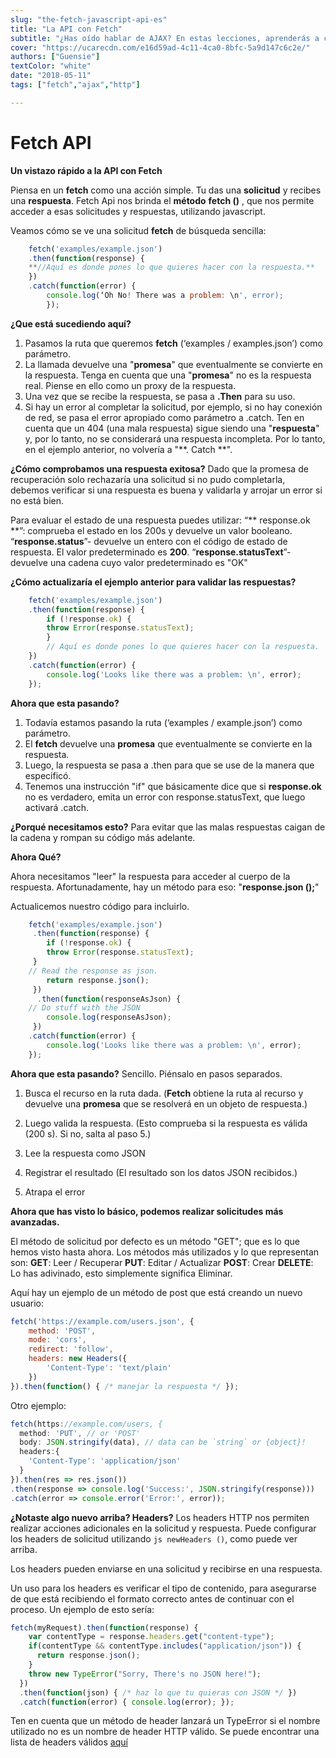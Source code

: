 ```yaml
---
slug: "the-fetch-javascript-api-es"
title: "La API con Fetch"
subtitle: "¿Has oído hablar de AJAX? En estas lecciones, aprenderás a cómo solicitar información de otras API y utilizar esos datos con la tecnología más utilizada para ese propósito."
cover: "https://ucarecdn.com/e16d59ad-4c11-4ca0-8bfc-5a9d147c6c2e/"
authors: ["Guensie"]
textColor: "white"
date: "2018-05-11"
tags: ["fetch","ajax","http"]

---
```

# **Fetch API**
**Un vistazo rápido a la API con Fetch**


Piensa en un **fetch** como una acción simple. Tu das una **solicitud** y recibes una **respuesta**. Fetch Api nos brinda el **método** **fetch ()** , que nos permite acceder a esas solicitudes y respuestas, utilizando javascript.

Veamos cómo se ve una solicitud **fetch** de búsqueda sencilla:
```javascript
    fetch('examples/example.json')
    .then(function(response) {
    **//Aquí es donde pones lo que quieres hacer con la respuesta.**
    })
    .catch(function(error) {
	    console.log(‘Oh No! There was a problem: \n', error);
	    });
```
**¿Que está sucediendo aquí?**

 1. Pasamos la ruta que queremos **fetch** (‘examples / examples.json’) como parámetro.
 2. La llamada devuelve una "**promesa**" que eventualmente se convierte en la respuesta. Tenga en cuenta que una "**promesa**" no es la respuesta real. Piense en ello como un proxy de la respuesta.
 3. Una vez que se recibe la respuesta, se pasa a **.Then** para su uso.
 4. Si hay un error al completar la solicitud, por ejemplo, si no hay conexión de red, se pasa el error apropiado como parámetro a .catch. Ten en cuenta que un 404 (una mala respuesta) sigue siendo una "**respuesta**" y, por lo tanto, no se considerará una respuesta incompleta. Por lo tanto, en el ejemplo anterior, no volvería a "**. Catch **".

**¿Cómo comprobamos una respuesta exitosa?**
Dado que la promesa de recuperación solo rechazaría una solicitud si no pudo completarla, debemos verificar si una respuesta es buena y validarla y arrojar un error si no está bien.
 
Para evaluar el estado de una respuesta puedes utilizar:
“** response.ok **”: comprueba el estado en los 200s y devuelve un valor booleano.
“**response.status**”- devuelve un entero con el código de estado de respuesta. El valor predeterminado es **200**.
“**response.statusText**”- devuelve una cadena cuyo valor predeterminado es "OK"

**¿Cómo actualizaría el ejemplo anterior para validar las respuestas?**
```javascript
    fetch('examples/example.json')
    .then(function(response) {
	    if (!response.ok) {
	    throw Error(response.statusText);
		}
		// Aquí es donde pones lo que quieres hacer con la respuesta.
	})
	.catch(function(error) {
		console.log('Looks like there was a problem: \n', error);
	});
```
**Ahora que esta pasando?**
1) Todavía estamos pasando la ruta (‘examples / example.json’) como parámetro.
2) El **fetch** devuelve una **promesa** que eventualmente se convierte en la respuesta.
3) Luego, la respuesta se pasa a .then para que se use de la manera que especificó.
4) Tenemos una instrucción "if" que básicamente dice que si **response.ok** no es verdadero, emita un error con response.statusText, que luego activará .catch.

**¿Porqué necesitamos esto?**
 Para evitar que las malas respuestas caigan de la cadena y rompan su código más adelante.
 
**Ahora Qué?**

Ahora necesitamos "leer" la respuesta para acceder al cuerpo de la respuesta. Afortunadamente, hay un método para eso: "**response.json ();**"

Actualicemos nuestro código para incluirlo.
```javascript
    fetch('examples/example.json')
	 .then(function(response) {
		if (!response.ok) {
	    throw Error(response.statusText);
	 }
    // Read the response as json.
	    return response.json();
	 })
	  .then(function(responseAsJson) {
    // Do stuff with the JSON
	    console.log(responseAsJson);
	 })
    .catch(function(error) {
	    console.log('Looks like there was a problem: \n', error);
    });
```
**Ahora que esta pasando?**
Sencillo. Piénsalo en pasos separados.
1) Busca el recurso en la ruta dada.
(**Fetch** obtiene la ruta al recurso y devuelve una **promesa** que se resolverá en un objeto de respuesta.)  
  
2) Luego valida la respuesta.
(Esto comprueba si la respuesta es válida (200 s). Si no, salta al paso 5.)

3) Lee la respuesta como JSON

4) Registrar el resultado
(El resultado son los datos JSON recibidos.)

5) Atrapa el error

**Ahora que has visto lo básico, podemos realizar solicitudes más avanzadas.**

El método de solicitud por defecto es un método "GET"; que es lo que hemos visto hasta ahora. Los métodos más utilizados y lo que representan son:
**GET**: Leer / Recuperar
**PUT**: Editar / Actualizar
**POST**: Crear 
**DELETE**: Lo has adivinado, esto simplemente significa Eliminar. 

Aquí hay un ejemplo de un método de post que está creando un nuevo usuario:
```javascript
fetch('https://example.com/users.json', {
	method: 'POST', 
	mode: 'cors', 
	redirect: 'follow',
	headers: new Headers({
		'Content-Type': 'text/plain'
	})
}).then(function() { /* manejar la respuesta */ });
``` 
Otro ejemplo: 
```js
fetch(https://example.com/users, {
  method: 'PUT', // or 'POST'
  body: JSON.stringify(data), // data can be `string` or {object}!
  headers:{
    'Content-Type': 'application/json'
  }
}).then(res => res.json())
.then(response => console.log('Success:', JSON.stringify(response)))
.catch(error => console.error('Error:', error));
```

**¿Notaste algo nuevo arriba? Headers?** 
Los headers HTTP nos permiten realizar acciones adicionales en la solicitud y respuesta. Puede configurar los headers de solicitud utilizando ```js newHeaders ()```, como puede ver arriba.

Los headers pueden enviarse en una solicitud y recibirse en una respuesta.

Un uso para los headers es verificar el tipo de contenido, para asegurarse de que está recibiendo el formato correcto antes de continuar con el proceso. Un ejemplo de esto sería:

```js
fetch(myRequest).then(function(response) {
    var contentType = response.headers.get("content-type");
    if(contentType && contentType.includes("application/json")) {
      return response.json();
    }
    throw new TypeError("Sorry, There's no JSON here!");
  })
  .then(function(json) { /* haz lo que tu quieras con JSON */ })
  .catch(function(error) { console.log(error); });
  ```
Ten en cuenta que un método de header lanzará un TypeError si el nombre utilizado no es un nombre de header HTTP válido. Se puede encontrar una lista de headers válidos [aquí](https://developer.mozilla.org/en-US/docs/Web/HTTP/Headers)


